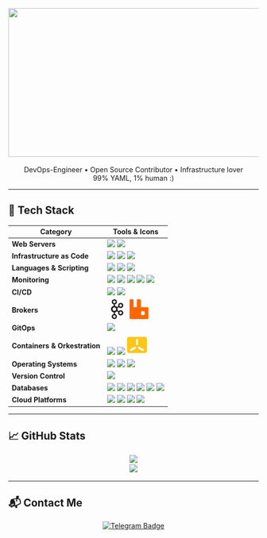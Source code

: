<div align="center">
  <img src="https://media3.giphy.com/media/v1.Y2lkPTc5MGI3NjExdmJlcW9rN3oycXk0Zjk1bWptczR3b3lzbjY4MTl2OTZyNnc5cXoyNyZlcD12MV9pbnRlcm5hbF9naWZfYnlfaWQmY3Q9Zw/cVPcABKys8dHy/giphy.gif" width="600" height="300"/>
</div>

<p align="center">
  DevOps-Engineer • Open Source Contributor • Infrastructure lover <br/>
  99% YAML, 1% human :)
</p>

---

## 🚀 Tech Stack

<div align="center" style="max-width: 800px;">

| **Category**               | **Tools & Icons**                                                                                      |
|----------------------------|------------------------------------------------------------------------------------------------------|
| **Web Servers**            | <img src="https://cdn.jsdelivr.net/gh/devicons/devicon/icons/nginx/nginx-original.svg" width="40"/> <img src="https://cdn.jsdelivr.net/gh/devicons/devicon/icons/apache/apache-original.svg" width="40"/> |
| **Infrastructure as Code** | <img src="https://cdn.jsdelivr.net/gh/devicons/devicon/icons/ansible/ansible-original.svg" width="40"/> <img src="https://cdn.jsdelivr.net/gh/devicons/devicon/icons/terraform/terraform-original.svg" width="40"/> <img src="https://cdn.jsdelivr.net/gh/devicons/devicon/icons/vagrant/vagrant-original.svg" width="40"/> |
| **Languages & Scripting**  | <img src="https://cdn.jsdelivr.net/gh/devicons/devicon/icons/bash/bash-original.svg" width="40"/> <img src="https://cdn.jsdelivr.net/gh/devicons/devicon/icons/python/python-original.svg" width="40"/> <img src="https://cdn.jsdelivr.net/gh/devicons/devicon/icons/lua/lua-original.svg" width="40"/> |
| **Monitoring**             | <img src="https://cdn.jsdelivr.net/gh/devicons/devicon/icons/grafana/grafana-original.svg" width="40"/> <img src="https://cdn.jsdelivr.net/gh/devicons/devicon/icons/prometheus/prometheus-original.svg" width="40"/> <img src="https://cdn.jsdelivr.net/gh/devicons/devicon/icons/elasticsearch/elasticsearch-original.svg" width="40"/> <img src="https://cdn.jsdelivr.net/gh/devicons/devicon/icons/logstash/logstash-original.svg" width="40"/> <img src="https://cdn.jsdelivr.net/gh/devicons/devicon/icons/kibana/kibana-original.svg" width="40"/> |
| **CI/CD**                  | <img src="https://cdn.jsdelivr.net/gh/devicons/devicon/icons/gitlab/gitlab-original.svg" width="40"/> <img src="https://cdn.jsdelivr.net/gh/devicons/devicon/icons/jenkins/jenkins-original.svg" width="40"/> |
| **Brokers**                | <img src="https://github.com/devicons/devicon/blob/v2.16.0/icons/apachekafka/apachekafka-original.svg" width="40"/> <img src="https://github.com/devicons/devicon/blob/v2.16.0/icons/rabbitmq/rabbitmq-original.svg" width="40"/> |
| **GitOps**                 | <img src="https://argo-cd.readthedocs.io/en/stable/assets/logo.png" width="40"/> |
| **Containers & Orkestration**       | <img src="https://cdn.jsdelivr.net/gh/devicons/devicon/icons/docker/docker-original.svg" width="40"/> <img src="https://cdn.jsdelivr.net/gh/devicons/devicon/icons/kubernetes/kubernetes-original.svg" width="40"/> <img src="https://github.com/devicons/devicon/blob/v2.16.0/icons/k3s/k3s-original.svg" width="40"/> |
| **Operating Systems**      | <img src="https://cdn.jsdelivr.net/gh/devicons/devicon/icons/linux/linux-original.svg" width="40"/> <img src="https://cdn.jsdelivr.net/gh/devicons/devicon/icons/windows8/windows8-original.svg" width="40"/> <img src="https://cdn.jsdelivr.net/gh/devicons/devicon/icons/apple/apple-original.svg" width="40"/> |
| **Version Control**        | <img src="https://cdn.jsdelivr.net/gh/devicons/devicon/icons/git/git-original.svg" width="40"/> |
| **Databases**              | <img src="https://cdn.jsdelivr.net/gh/devicons/devicon/icons/cassandra/cassandra-original.svg" width="40"/> <img src="https://cdn.jsdelivr.net/gh/devicons/devicon/icons/mariadb/mariadb-original.svg" width="40"/> <img src="https://cdn.jsdelivr.net/gh/devicons/devicon/icons/mongodb/mongodb-original.svg" width="40"/> <img src="https://cdn.jsdelivr.net/gh/devicons/devicon/icons/microsoftsqlserver/microsoftsqlserver-plain.svg" width="40"/> <img src="https://cdn.jsdelivr.net/gh/devicons/devicon/icons/postgresql/postgresql-original.svg" width="40"/> <img src="https://cdn.jsdelivr.net/gh/devicons/devicon/icons/redis/redis-original.svg" width="40"/> |
| **Cloud Platforms**        | <img src="https://cdn.jsdelivr.net/gh/devicons/devicon/icons/amazonwebservices/amazonwebservices-original-wordmark.svg" width="40"/> <img src="https://yastatic.net/s3/cloud/www/static/freeze/assets/img/logo.54a174a9.svg" width="40"/> <img src="https://cdn.jsdelivr.net/gh/devicons/devicon/icons/digitalocean/digitalocean-original.svg" width="40"/> <img src="https://cdn.jsdelivr.net/gh/devicons/devicon/icons/googlecloud/googlecloud-original.svg" width="40"/> |

</div>


---

## 📈 GitHub Stats

<div align="center">
  <img src="https://github-readme-streak-stats.herokuapp.com?user=rainysundaynight&theme=tokyonight&hide_border=true" />
  <br/>
  <img src="https://github-readme-stats.vercel.app/api/top-langs/?username=rainysundaynight&layout=compact&theme=tokyonight&hide_border=true" />
</div>

---

## 📬 Contact Me

<p align="center">
  <a href="https://t.me/owewewewewe" target="_blank">
    <img src="https://img.shields.io/badge/Telegram-26A5E4?style=for-the-badge&logo=telegram&logoColor=white" alt="Telegram Badge"/>
  </a>
</p>
